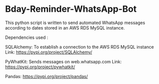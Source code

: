 # Bday-Reminder-WhatsApp-Bot
This python script is written to send automated WhatsApp messages according to dates stored in an AWS RDS MySQL instance.

Dependencies used :

SQLAlchemy: To establish a connection to the AWS RDS MySQL instance
Link: https://pypi.org/project/SQLAlchemy/

PyWhatKit: Sends messages on web.whatsapp.com
Link: https://pypi.org/project/pywhatkit/

Pandas: https://pypi.org/project/pandas/
